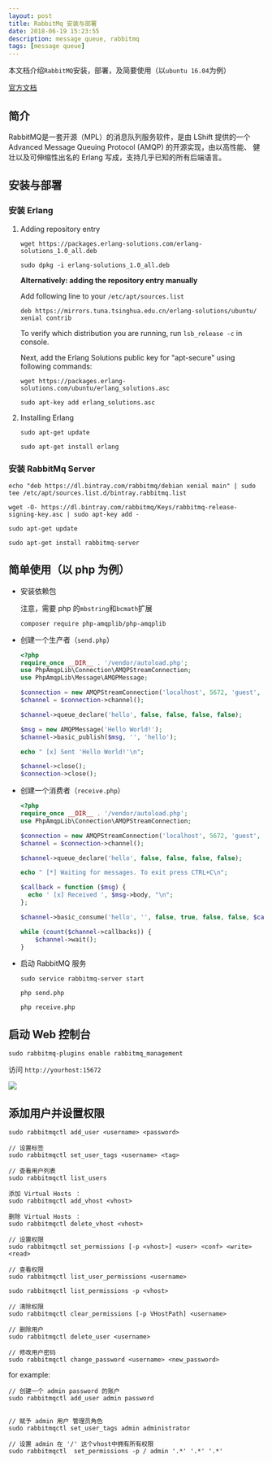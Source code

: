 ```yaml
---
layout: post
title: RabbitMq 安装与部署
date: 2018-06-19 15:23:55
description: message queue, rabbitmq 
tags: [message queue]
---
```


本文档介绍`RabbitMQ`安装，部署，及简要使用（以`ubuntu 16.04`为例）

[官方文档](https://www.rabbitmq.com/)

## 简介

RabbitMQ是一套开源（MPL）的消息队列服务软件，是由 LShift 提供的一个 Advanced Message Queuing Protocol (AMQP) 的开源实现，由以高性能、
健壮以及可伸缩性出名的 Erlang 写成，支持几乎已知的所有后端语言。

## 安装与部署

### 安装 Erlang

1. Adding repository entry

    ```shell
    wget https://packages.erlang-solutions.com/erlang-solutions_1.0_all.deb
    ```
    
    ```shell
    sudo dpkg -i erlang-solutions_1.0_all.deb
    ```

    **Alternatively: adding the repository entry manually**

    Add following line to your `/etc/apt/sources.list`
    
    ```shell
    deb https://mirrors.tuna.tsinghua.edu.cn/erlang-solutions/ubuntu/ xenial contrib
    ```
    
    To verify which distribution you are running, run `lsb_release -c` in console.
    
    Next, add the Erlang Solutions public key for "apt-secure" using following commands:
    
    ```shell
    wget https://packages.erlang-solutions.com/ubuntu/erlang_solutions.asc
    ```
    
    ```shell
    sudo apt-key add erlang_solutions.asc
    ```
    
2. Installing Erlang

    ```shell
    sudo apt-get update
    ```
    
    ```shell
    sudo apt-get install erlang
    ```
    
    
### 安装 RabbitMq Server

```shell
echo "deb https://dl.bintray.com/rabbitmq/debian xenial main" | sudo tee /etc/apt/sources.list.d/bintray.rabbitmq.list
```


```shell
wget -O- https://dl.bintray.com/rabbitmq/Keys/rabbitmq-release-signing-key.asc | sudo apt-key add -
```

```shell
sudo apt-get update
```

```shell
sudo apt-get install rabbitmq-server
```


## 简单使用（以 php 为例）

- 安装依赖包

    注意，需要 php 的`mbstring`和`bcmath`扩展
    
    ```shell
    composer require php-amqplib/php-amqplib
    ```
    
- 创建一个生产者（`send.php`）
    
    ```php
    <?php
    require_once __DIR__ . '/vendor/autoload.php';
    use PhpAmqpLib\Connection\AMQPStreamConnection;
    use PhpAmqpLib\Message\AMQPMessage;
    
    $connection = new AMQPStreamConnection('localhost', 5672, 'guest', 'guest');
    $channel = $connection->channel();
    
    $channel->queue_declare('hello', false, false, false, false);
    
    $msg = new AMQPMessage('Hello World!');
    $channel->basic_publish($msg, '', 'hello');
    
    echo " [x] Sent 'Hello World!'\n";
    
    $channel->close();
    $connection->close();
    ```
    
- 创建一个消费者（`receive.php`）

    ```php
    <?php
    require_once __DIR__ . '/vendor/autoload.php';
    use PhpAmqpLib\Connection\AMQPStreamConnection;
    
    $connection = new AMQPStreamConnection('localhost', 5672, 'guest', 'guest');
    $channel = $connection->channel();
    
    $channel->queue_declare('hello', false, false, false, false);
    
    echo " [*] Waiting for messages. To exit press CTRL+C\n";
    
    $callback = function ($msg) {
      echo ' [x] Received ', $msg->body, "\n";
    };
    
    $channel->basic_consume('hello', '', false, true, false, false, $callback);
    
    while (count($channel->callbacks)) {
        $channel->wait();
    }
    ```
    
- 启动 RabbitMQ 服务

    ```shell
    sudo service rabbitmq-server start
    ```
    
    ```shell
    php send.php
    ```
    
    ```shell
    php receive.php
    ```
    
## 启动 Web 控制台

```shell
sudo rabbitmq-plugins enable rabbitmq_management
```

访问 `http://yourhost:15672`

![]({{site.baseurl}}/assets/img/rabbitmq-gui.jpeg)

## 添加用户并设置权限

```shell
sudo rabbitmqctl add_user <username> <password>

// 设置标签
sudo rabbitmqctl set_user_tags <username> <tag>

// 查看用户列表
sudo rabbitmqctl list_users

添加 Virtual Hosts ：    
sudo rabbitmqctl add_vhost <vhost>    
    
删除 Virtual Hosts ：    
sudo rabbitmqctl delete_vhost <vhost>  

// 设置权限
sudo rabbitmqctl set_permissions [-p <vhost>] <user> <conf> <write> <read> 

// 查看权限
sudo rabbitmqctl list_user_permissions <username>

sudo rabbitmqctl list_permissions -p <vhost>

// 清除权限
sudo rabbitmqctl clear_permissions [-p VHostPath] <username>

// 删除用户
sudo rabbitmqctl delete_user <username>

// 修改用户密码
sudo rabbitmqctl change_password <username> <new_password>
```

for example: 

```shell
// 创建一个 admin password 的账户
sudo rabbitmqctl add_user admin password


// 赋予 admin 用户 管理员角色
sudo rabbitmqctl set_user_tags admin administrator

// 设置 admin 在 '/' 这个vhost中拥有所有权限
sudo rabbitmqctl  set_permissions -p / admin '.*' '.*' '.*' 
```


